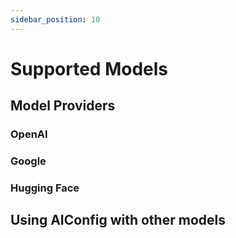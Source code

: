 ```yaml
---
sidebar_position: 10
---
```


# Supported Models

## Model Providers

### OpenAI

### Google

### Hugging Face

## Using AIConfig with other models
